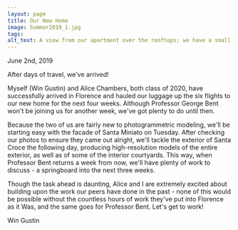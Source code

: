 ```yaml
---
layout: page
title: Our New Home
image: Summer2019_1.jpg
tags:
alt_text: A view from our apartment over the rooftops; we have a small patio.
---
```

June 2nd, 2019

After days of travel, we've arrived!

Myself (Win Gustin) and Alice Chambers, both class of 2020, have successfully arrived in Florence and hauled our luggage up the six flights to our new home for the next four weeks. Although Professor George Bent won't be joining us for another week, we've got plenty to do until then.

<!-- more -->

Because the two of us are fairly new to photogrammetric modeling, we'll be starting easy with the facade of Santa Miniato on Tuesday. After checking our photos to ensure they came out alright, we'll tackle the exterior of Santa Croce the following day, producing high-resolution models of the entire exterior, as well as of some of the interior courtyards. This way, when Professor Bent returns a week from now, we'll have plenty of work to discuss - a springboard into the next three weeks.

Though the task ahead is daunting, Alice and I are extremely excited about building upon the work our peers have done in the past - none of this would be possible without the countless hours of work they've put into Florence as it Was, and the same goes for Professor Bent. Let's get to work!

Win Gustin

